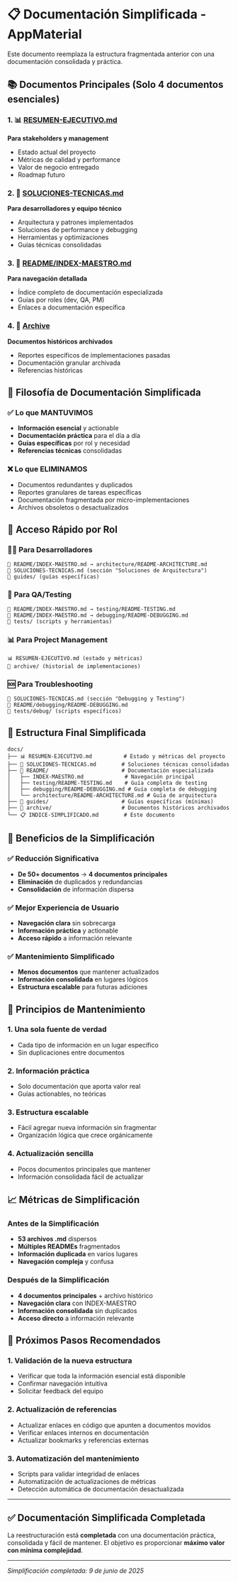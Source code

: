 # 📋 Documentación Simplificada - AppMaterial

Este documento reemplaza la estructura fragmentada anterior con una documentación consolidada y práctica.

## 📚 Documentos Principales (Solo 4 documentos esenciales)

### 1. 📊 [RESUMEN-EJECUTIVO.md](./RESUMEN-EJECUTIVO.md)
**Para stakeholders y management**
- Estado actual del proyecto
- Métricas de calidad y performance
- Valor de negocio entregado
- Roadmap futuro

### 2. 🔧 [SOLUCIONES-TECNICAS.md](./SOLUCIONES-TECNICAS.md)
**Para desarrolladores y equipo técnico**
- Arquitectura y patrones implementados
- Soluciones de performance y debugging
- Herramientas y optimizaciones
- Guías técnicas consolidadas

### 3. 📖 [README/INDEX-MAESTRO.md](./README/INDEX-MAESTRO.md)
**Para navegación detallada**
- Índice completo de documentación especializada
- Guías por roles (dev, QA, PM)
- Enlaces a documentación específica

### 4. 📁 [Archive](./archive/)
**Documentos históricos archivados**
- Reportes específicos de implementaciones pasadas
- Documentación granular archivada
- Referencias históricas

## 🎯 Filosofía de Documentación Simplificada

### ✅ **Lo que MANTUVIMOS**
- **Información esencial** y actionable
- **Documentación práctica** para el día a día
- **Guías específicas** por rol y necesidad
- **Referencias técnicas** consolidadas

### ❌ **Lo que ELIMINAMOS**
- Documentos redundantes y duplicados
- Reportes granulares de tareas específicas
- Documentación fragmentada por micro-implementaciones
- Archivos obsoletos o desactualizados

## 🚀 Acceso Rápido por Rol

### 👨‍💻 **Para Desarrolladores**
```
📖 README/INDEX-MAESTRO.md → architecture/README-ARCHITECTURE.md
🔧 SOLUCIONES-TECNICAS.md (sección "Soluciones de Arquitectura")
📁 guides/ (guías específicas)
```

### 🧪 **Para QA/Testing**
```
📖 README/INDEX-MAESTRO.md → testing/README-TESTING.md
📖 README/INDEX-MAESTRO.md → debugging/README-DEBUGGING.md
📁 tests/ (scripts y herramientas)
```

### 📊 **Para Project Management**
```
📊 RESUMEN-EJECUTIVO.md (estado y métricas)
📁 archive/ (historial de implementaciones)
```

### 🆘 **Para Troubleshooting**
```
🔧 SOLUCIONES-TECNICAS.md (sección "Debugging y Testing")
📖 README/debugging/README-DEBUGGING.md
📁 tests/debug/ (scripts específicos)
```

## 📁 Estructura Final Simplificada

```
docs/
├── 📊 RESUMEN-EJECUTIVO.md          # Estado y métricas del proyecto
├── 🔧 SOLUCIONES-TECNICAS.md        # Soluciones técnicas consolidadas
├── 📖 README/                       # Documentación especializada
│   ├── INDEX-MAESTRO.md             # Navegación principal
│   ├── testing/README-TESTING.md    # Guía completa de testing
│   ├── debugging/README-DEBUGGING.md # Guía completa de debugging
│   └── architecture/README-ARCHITECTURE.md # Guía de arquitectura
├── 📁 guides/                       # Guías específicas (mínimas)
├── 📁 archive/                      # Documentos históricos archivados
└── 📋 INDICE-SIMPLIFICADO.md        # Este documento
```

## 🎯 Beneficios de la Simplificación

### ✅ **Reducción Significativa**
- **De 50+ documentos** → **4 documentos principales**
- **Eliminación** de duplicados y redundancias
- **Consolidación** de información dispersa

### ✅ **Mejor Experiencia de Usuario**
- **Navegación clara** sin sobrecarga
- **Información práctica** y actionable
- **Acceso rápido** a información relevante

### ✅ **Mantenimiento Simplificado**
- **Menos documentos** que mantener actualizados
- **Información consolidada** en lugares lógicos
- **Estructura escalable** para futuras adiciones

## 🔄 Principios de Mantenimiento

### 1. **Una sola fuente de verdad**
- Cada tipo de información en un lugar específico
- Sin duplicaciones entre documentos

### 2. **Información práctica**
- Solo documentación que aporta valor real
- Guías actionables, no teóricas

### 3. **Estructura escalable**
- Fácil agregar nueva información sin fragmentar
- Organización lógica que crece orgánicamente

### 4. **Actualización sencilla**
- Pocos documentos principales que mantener
- Información consolidada fácil de actualizar

## 📈 Métricas de Simplificación

### Antes de la Simplificación
- **53 archivos .md** dispersos
- **Múltiples READMEs** fragmentados
- **Información duplicada** en varios lugares
- **Navegación compleja** y confusa

### Después de la Simplificación
- **4 documentos principales** + archivo histórico
- **Navegación clara** con INDEX-MAESTRO
- **Información consolidada** sin duplicados
- **Acceso directo** a información relevante

## 🚀 Próximos Pasos Recomendados

### 1. **Validación de la nueva estructura**
- Verificar que toda la información esencial está disponible
- Confirmar navegación intuitiva
- Solicitar feedback del equipo

### 2. **Actualización de referencias**
- Actualizar enlaces en código que apunten a documentos movidos
- Verificar enlaces internos en documentación
- Actualizar bookmarks y referencias externas

### 3. **Automatización del mantenimiento**
- Scripts para validar integridad de enlaces
- Automatización de actualizaciones de métricas
- Detección automática de documentación desactualizada

---

## ✅ Documentación Simplificada Completada

La reestructuración está **completada** con una documentación práctica, consolidada y fácil de mantener. El objetivo es proporcionar **máximo valor con mínima complejidad**.

---
*Simplificación completada: 9 de junio de 2025*
